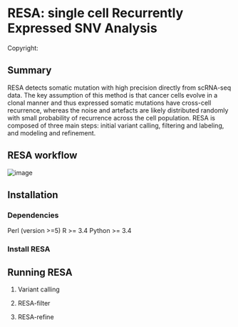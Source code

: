 # RESA: single cell Recurrently Expressed SNV Analysis
Copyright:

## Summary
RESA detects somatic mutation with high precision directly from scRNA-seq data. The key assumption of this method is that cancer cells evolve in a clonal manner and thus expressed somatic mutations have cross-cell recurrence, whereas the noise and artefacts are likely distributed randomly with small probability of recurrence across the cell population. RESA is composed of three main steps: initial variant calling, filtering and labeling, and modeling and refinement.


## RESA workflow
![image](https://user-images.githubusercontent.com/8051136/136512613-99883afe-0ac4-4b87-9602-c965f787f27f.png)

## Installation
### Dependencies
Perl (version >=5)
R >= 3.4
Python >= 3.4

### Install RESA

## Running RESA
1. Variant calling


2. RESA-filter


3. RESA-refine


